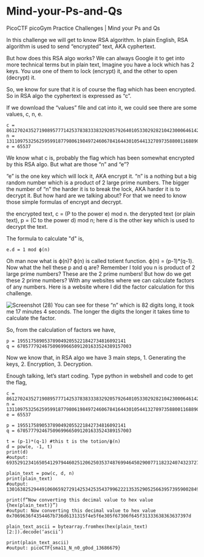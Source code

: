 # Mind-your-Ps-and-Qs
PicoCTF picoGym Practice Challenges | Mind your Ps and Qs

In this challenge we will get to know RSA algorithm. In plain English, RSA algorithm is used to send “encrypted” text, AKA cyphertext.

But how does this RSA algo works? We can always Google it to get into more technical terms but in plain text,
Imagine you have a lock which has 2 keys. You use one of them to lock (encrypt) it, and the other to open (decrypt) it.

So, we know for sure that it is of course the flag which has been encrypted. So in RSA algo the cyphertext is expressed as “c”.

If we download the “values” file and cat into it, we could see there are some values, c, n, e.

```
c = 861270243527190895777142537838333832920579264010533029282104230006461420086153423
n = 1311097532562595991877980619849724606784164430105441327897358800116889057763413423
e = 65537
```

We know what c is, probably the flag which has been somewhat encrypted by this RSA algo. But what are those “n” and “e”?

“e” is the one key which will lock it, AKA encrypt it.
“n” is a nothing but a big random number which is a product of 2 large prime numbers. The bigger the number of “n” the harder it is to break the lock, AKA harder it is to decrypt it. But how hard are we talking about? For that we need to know those simple formulas of encrypt and decrypt.

the encrypted text, c = (P to the power e) mod n.
the derypted text (or plain text), p = (C to the power d) mod n; here d is the other key which is used to decrypt the text.

The formula to calculate "d" is, 
```
e.d = 1 mod ϕ(n)
```
Oh man now what is ϕ(n)? ϕ(n) is called totient function.
ϕ(n) = (p-1)*(q-1). Now what the hell these p and q are? Remember I told you n is product of 2 large prime numbers? These are the 2 prime numbers! But how do we get these 2 prime numbers? With any websites where we can calculate factors of any numbers. Here is a website where I did the factor calculation for this challenge.

![Screenshot (28)](https://user-images.githubusercontent.com/111799231/186301880-388579eb-8e70-4037-97c9-27d78746b89d.png)
You can see for these “n” which is 82 digits long, it took me 17 minutes 4 seconds. The longer the digits the longer it takes time to calculate the factor.

So, from the calculation of factors we have,
```
p = 1955175890537890492055221842734816092141
q = 670577792467509699665091201633524389157003
```
Now we know that, in RSA algo we have 3 main steps, 1. Generating the keys, 2. Encryption, 3. Decryption.

Enough talking, let’s start coding. Type python in webshell and code to get the flag,

```
c = 861270243527190895777142537838333832920579264010533029282104230006461420086153423
n = 1311097532562595991877980619849724606784164430105441327897358800116889057763413423
e = 65537

p = 1955175890537890492055221842734816092141
q = 670577792467509699665091201633524389157003

t = (p-1)*(q-1) #this t is the totion/ϕ(n)
d = pow(e, -1, t)
print(d)
#output: 693529123416505412979446025120625035374876994645029007711823240743237277989774953

plain_text = pow(c, d, n)
print(plain_text)
#output: 13016382529449106065927291425342535437996222135352905256639573959002849415739773

print(f”Now converting this decimal value to hex value {hex(plain_text)}”)
#output: Now converting this decimal value to hex value 0x7069636f4354467b736d6131315f4e5f6e305f67306f645f31333638363637397d

plain_text_ascii = bytearray.fromhex(hex(plain_text)[2:]).decode(‘ascii’)

print(plain_text_ascii)
#output: picoCTF{sma11_N_n0_g0od_13686679}
```
